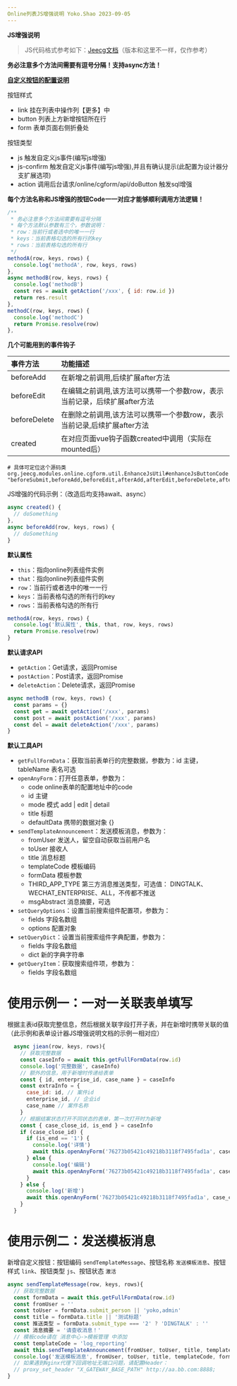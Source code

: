 ```yaml
---
Online列表JS增强说明 Yoko.Shao 2023-09-05
---
```


**JS增强说明**

> JS代码格式参考如下：[Jeecg文档](https://www.kancloud.cn/zhangdaiscott/jeecg-boot/2044101)（版本和这里不一样，仅作参考）

**务必注意多个方法间需要有逗号分隔！支持async方法！**

**[自定义按钮的配置说明](https://www.kancloud.cn/zhangdaiscott/jeecg-boot/2292479)**

按钮样式
* link	挂在列表中操作列【更多】中
* button	列表上方新增按钮所在行
* form	表单页面右侧折叠处

按钮类型
* js	触发自定义js事件(编写js增强)
* js-confirm 触发自定义js事件(编写js增强),并且有确认提示(此配置为设计器分支扩展选项)
* action	调用后台请求/online/cgform/api/doButton 触发sql增强

**每个方法名称和JS增强的按钮Code一一对应才能够顺利调用方法逻辑！**

```js
/**
 * 务必注意多个方法间需要有逗号分隔
 * 每个方法默认参数有三个，参数说明：
 * row：当前行或者选中的唯一一行
 * keys：当前表格勾选的所有行的key
 * rows：当前表格勾选的所有行
 */
methodA(row, keys, rows) {
  console.log('methodA', row, keys, rows)
},
async methodB(row, keys, rows) {
  console.log('methodB')
  const res = await getAction('/xxx', { id: row.id })
  return res.result
},
methodC(row, keys, rows) {
  console.log('methodC')
  return Promise.resolve(row)
},
```

**几个可能用到的事件钩子**


| 事件方法     | 功能描述                                      |
| :----------- |:------------------------------------------|
| beforeAdd    | 在新增之前调用,后续扩展after方法                       |
| beforeEdit   | 在编辑之前调用,该方法可以携带一个参数row，表示当前记录，后续扩展after方法 |
| beforeDelete | 在删除之前调用,该方法可以携带一个参数row，表示当前记录,后续扩展after方法 |
| created      | 在对应页面vue钩子函数created中调用（实际在mounted后）       |

```shell
# 具体可定位这个源码类
org.jeecg.modules.online.cgform.util.EnhanceJsUtil#enhanceJsButtonCode
"beforeSubmit,beforeAdd,beforeEdit,afterAdd,afterEdit,beforeDelete,afterDelete,mounted,created,show,loaded";
```

JS增强的代码示例：（改造后均支持await、async）

```js
async created() {
  // doSomething
},
async beforeAdd(row, keys, rows) {
  // doSomething
}
```


**默认属性**

* `this`：指向online列表组件实例
* `that`：指向online列表组件实例
* `row`：当前行或者选中的唯一一行
* `keys`：当前表格勾选的所有行的key
* `rows`：当前表格勾选的所有行

```js
methodA(row, keys, rows) {
  console.log('默认属性', this, that, row, keys, rows)
  return Promise.resolve(row)
}
```



**默认请求API**

* `getAction`：Get请求，返回Promise
* `postAction`：Post请求，返回Promise
* `deleteAction`：Delete请求，返回Promise

```js
async methodB (row, keys, rows) {
  const params = {}
  const get = await getAction('/xxx', params)
  const post = await postAction('/xxx', params)
  const del = await deleteAction('/xxx', params)
}
```



**默认工具API**

* `getFullFormData`：获取当前表单行的完整数据，参数为：id 主键，tableName 表名可选
* `openAnyForm`：打开任意表单，参数为：
  * code online表单的配置地址中的code
  * id 主键
  * mode 模式 add | edit | detail
  * title 标题
  * defaultData 携带的数据对象 {}
* `sendTemplateAnnouncement`：发送模板消息，参数为：
  * fromUser 发送人，留空自动获取当前用户名
  * toUser 接收人
  * title 消息标题
  * templateCode 模板编码
  * formData 模板参数
  * THIRD_APP_TYPE 第三方消息推送类型，可选值： DINGTALK、WECHAT_ENTERPRISE、ALL，不传都不推送
  * msgAbstract 消息摘要，可选
* `setQueryOptions`：设置当前搜索组件配置项，参数为：
  * fields 字段名数组
  * options 配置对象
* `setQueryDict`：设置当前搜索组件字典配置，参数为：
  * fields 字段名数组
  * dict 新的字典字符串
* `getQueryItem`：获取搜索组件项，参数为：
  * fields 字段名数组


# 使用示例一：一对一关联表单填写

根据主表id获取完整信息，然后根据关联字段打开子表，并在新增时携带关联的值（此示例和表单设计器JS增强说明文档的示例一相对应）

```js
  async jiean(row, keys, rows){
    // 获取完整数据
    const caseInfo = await this.getFullFormData(row.id)
    console.log('完整数据', caseInfo)
    // 额外的信息，用于新增时传递给表单
    const { id, enterprise_id, case_name } = caseInfo
    const extraInfo = {
      case_id: id, // 案件id
      enterprise_id, // 企业id
      case_name // 案件名称
    }
    // 根据结案状态打开不同状态的表单，第一次打开时为新增
    const { case_close_id, is_end } = caseInfo
    if (case_close_id) {
      if (is_end == '1') {
        console.log('详情')
        await this.openAnyForm('76273b05421c49218b3118f7495fad1a', case_close_id, 'detail', '结案表', extraInfo)
      } else {
        console.log('编辑')
        await this.openAnyForm('76273b05421c49218b3118f7495fad1a', case_close_id, 'edit', '结案表', extraInfo)
      }
    } else {
      console.log('新增')
      await this.openAnyForm('76273b05421c49218b3118f7495fad1a', case_close_id, 'add', '结案表', extraInfo)
    }
  }
```

# 使用示例二：发送模板消息

新增自定义按钮：按钮编码 `sendTemplateMessage`、按钮名称 `发送模板消息`、按钮样式 `link`、按钮类型 `js`、按钮状态 `激活`

```js
async sendTemplateMessage(row, keys, rows){
  // 获取完整数据
  const formData = await this.getFullFormData(row.id)
  const fromUser = ''
  const toUser = formData.submit_person || 'yoko,admin'
  const title = formData.title || '测试标题'
  const 推送类型 = formData.submit_type === '2' ? 'DINGTALK' : ''
  const 消息摘要 = '请查收消息！'
  // 模板code请在 消息中心->模板管理 中添加
  const templateCode = 'log_reporting'
  await this.sendTemplateAnnouncement(fromUser, toUser, title, templateCode, formData, 推送类型, 消息摘要)
  console.log('发送模板消息', fromUser, toUser, title, templateCode, formData, 推送类型, 消息摘要)
  // 如果遇到Nginx代理下回调地址无端口问题，请配置Header：
  // proxy_set_header "X_GATEWAY_BASE_PATH" http://aa.bb.com:8888;
}
```
